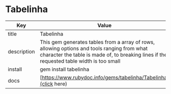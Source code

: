 # Tabelinha

| Key | Value |
|----------|----------|
| title  | Tabelinha  |
| description | This gem generates tables from a array of rows, allowing options and tools ranging from what character the table is made of, to breaking lines if the requested table width is too small |
| install | gem install tabelinha |
| docs | [https://www.rubydoc.info/gems/tabelinha/Tabelinha](click here) |
